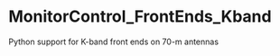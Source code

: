 MonitorControl_FrontEnds_Kband
==============================

Python support for K-band front ends on 70-m antennas
